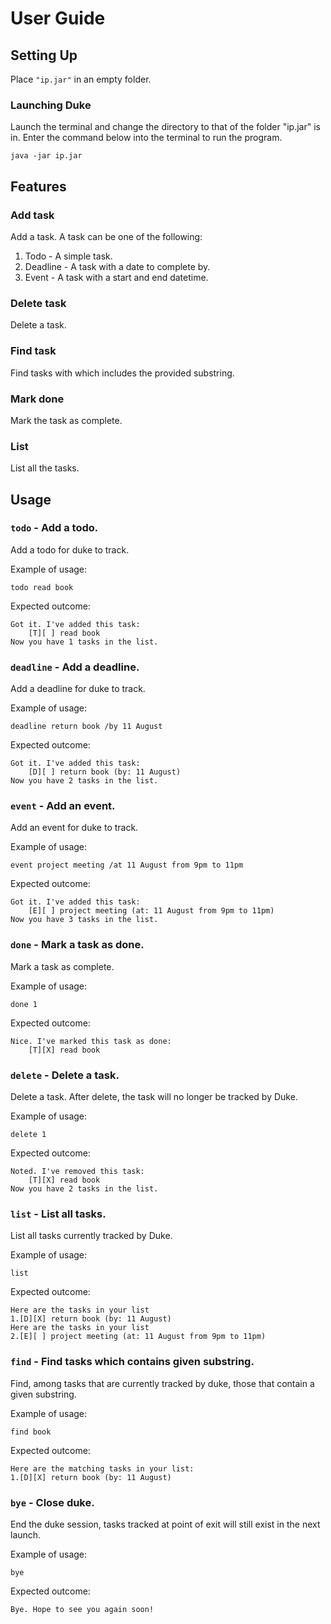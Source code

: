 # User Guide

## Setting Up
Place `"ip.jar"` in an empty folder.
### Launching Duke
Launch the terminal and change the directory to that of the folder "ip.jar" is in.
Enter the command below into the terminal to run the program.
```
java -jar ip.jar
```
## Features 

### Add task

Add a task. A task can be one of the following:
1. Todo - A simple task.
2. Deadline - A task with a date to complete by.
3. Event - A task with a start and end datetime.


### Delete task

Delete a task.

### Find task

Find tasks with which includes the provided substring.

### Mark done

Mark the task as complete.

### List

List all the tasks.


## Usage

### `todo` - Add a todo.

Add a todo for duke to track.

Example of usage: 

`todo read book`

Expected outcome:

```
Got it. I've added this task:
    [T][ ] read book
Now you have 1 tasks in the list.
```
### `deadline` - Add a deadline.

Add a deadline for duke to track.

Example of usage:

`deadline return book /by 11 August`

Expected outcome:

```
Got it. I've added this task:
    [D][ ] return book (by: 11 August)
Now you have 2 tasks in the list.
```
### `event` - Add an event.

Add an event for duke to track.

Example of usage:

`event project meeting /at 11 August from 9pm to 11pm`

Expected outcome:

```
Got it. I've added this task:
    [E][ ] project meeting (at: 11 August from 9pm to 11pm)
Now you have 3 tasks in the list.
```

### `done` - Mark a task as done.

Mark a task as complete.

Example of usage:

`done 1`

Expected outcome:

```
Nice. I've marked this task as done:
    [T][X] read book
```
### `delete` - Delete a task.

Delete a task. After delete, the task will no longer be tracked by Duke.

Example of usage:

`delete 1`

Expected outcome:

```
Noted. I've removed this task:
    [T][X] read book
Now you have 2 tasks in the list.
```

### `list` - List all tasks.

List all tasks currently tracked by Duke.

Example of usage:

`list`

Expected outcome:

```
Here are the tasks in your list
1.[D][X] return book (by: 11 August)
Here are the tasks in your list
2.[E][ ] project meeting (at: 11 August from 9pm to 11pm)
```

### `find` - Find tasks which contains given substring.

Find, among tasks that are currently tracked by duke, those that contain a given substring.

Example of usage:

`find book`

Expected outcome:

```
Here are the matching tasks in your list:
1.[D][X] return book (by: 11 August)
```
### `bye` - Close duke.

End the duke session, tasks tracked at point of exit will still exist in the next launch.

Example of usage:

`bye`

Expected outcome:

```
Bye. Hope to see you again soon!
```
